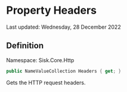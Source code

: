 # Property Headers
Last updated: Wednesday, 28 December 2022

## Definition
Namespace: Sisk.Core.Http

```csharp
public NameValueCollection Headers { get; }
```

Gets the HTTP request headers.

